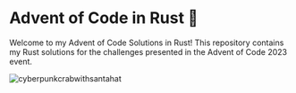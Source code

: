 # Advent of Code in Rust 🦀

Welcome to my Advent of Code Solutions in Rust! This repository contains my Rust solutions for the challenges presented in the Advent of Code 2023 event.

![cyberpunkcrabwithsantahat](https://github.com/KrisTheCanadian/AdventOfCode2023/assets/31254679/4f91590f-f7ff-4415-af80-2db388f0a585)
